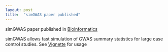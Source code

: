 ```yaml
---
layout: post
title:  "simGWAS paper published"
---
```


simGWAS paper published in [Bioinformatics](https://academic.oup.com/bioinformatics/advance-article/doi/10.1093/bioinformatics/bty898/5146346)

simGWAS allows fast simulation of GWAS summary statistics for large case control studies. See [Vignette](https://chr1swallace.github.io/simGWAS/articles/intro.html) for usage
